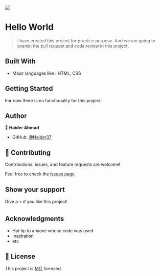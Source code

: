 ![](https://img.shields.io/badge/Microverse-blueviolet)

# Hello World

> I have created this project for practice purpose. And we are going to examin the pull request and code review in this project.


## Built With

- Major languages like : HTML, CSS


## Getting Started

For now there is no functionality for this project.


## Author

👤 **Haider Ahmad**

- GitHub: [@Haider37](https://github.com/Hidar37)


## 🤝 Contributing

Contributions, issues, and feature requests are welcome!

Feel free to check the [issues page](../../issues/).

## Show your support

Give a ⭐️ if you like this project!

## Acknowledgments

- Hat tip to anyone whose code was used
- Inspiration
- etc

## 📝 License

This project is [MIT](./MIT.md) licensed.
